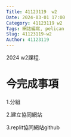```yaml
---
Title: 41123119  w2
Date: 2024-03-01 17:00
Category: 41123119 w2
Tags: 網誌編寫, pelican
Slug: 41123119-w2
Author: 41123119
---
```


2024 w2課程.

<!-- PELICAN_END_SUMMARY -->

# 今完成事項
<p>1.分組</p>
<p>2.建立協同網站</p>
<p>3.replit協同網站github</p>




